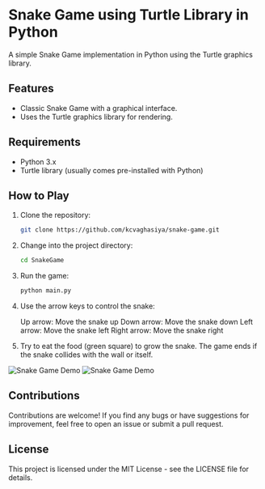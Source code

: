# Snake Game using Turtle Library in Python

A simple Snake Game implementation in Python using the Turtle graphics library.

## Features

- Classic Snake Game with a graphical interface.
- Uses the Turtle graphics library for rendering.

## Requirements

- Python 3.x
- Turtle library (usually comes pre-installed with Python)

## How to Play

1. Clone the repository:

   ```bash
   git clone https://github.com/kcvaghasiya/snake-game.git

2. Change into the project directory:
   
   ```bash
   cd SnakeGame
   
3. Run the game:

   ```bash
   python main.py

4. Use the arrow keys to control the snake:

   Up arrow: Move the snake up
   Down arrow: Move the snake down
   Left arrow: Move the snake left
   Right arrow: Move the snake right
   
6. Try to eat the food (green square) to grow the snake. The game ends if the snake collides with the wall or itself.

![Snake Game Demo](SnakeGame/Screenshot_1.png)
![Snake Game Demo](SnakeGame/Screenshot_2.png)

## Contributions
Contributions are welcome! If you find any bugs or have suggestions for improvement, feel free to open an issue or submit a pull request.

## License
This project is licensed under the MIT License - see the LICENSE file for details.
